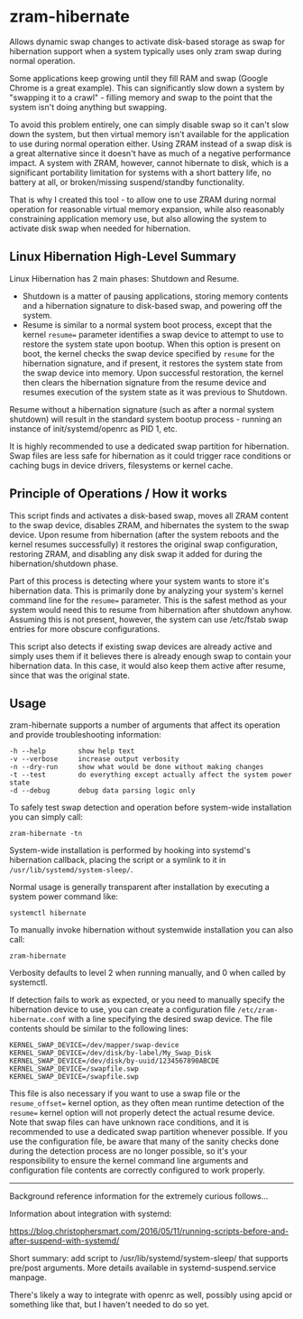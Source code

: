 # zram-hibernate

Allows dynamic swap changes to activate disk-based storage as swap for hibernation support when a system typically uses only zram swap during normal operation.

Some applications keep growing until they fill RAM and swap (Google Chrome is a great example).  This can significantly slow down a system by "swapping it to a crawl" - filling memory and swap to the point that the system isn't doing anything but swapping.

To avoid this problem entirely, one can simply disable swap so it can't slow down the system, but then virtual memory isn't available for the application to use during normal operation either.  Using ZRAM instead of a swap disk is a great alternative since it doesn't have as much of a negative performance impact.  A system with ZRAM, however, cannot hibernate to disk, which is a significant portability limitation for systems with a short battery life, no battery at all, or broken/missing suspend/standby functionality.

That is why I created this tool - to allow one to use ZRAM during normal operation for reasonable virtual memory expansion, while also reasonably constraining application memory use, but also allowing the system to activate disk swap when needed for hibernation.

## Linux Hibernation High-Level Summary
Linux Hibernation has 2 main phases: Shutdown and Resume.

- Shutdown is a matter of pausing applications, storing memory contents and a hibernation signature to disk-based swap, and powering off the system.
- Resume is similar to a normal system boot process, except that the kernel `resume=` parameter identifies a swap device to attempt to use to restore the system state upon bootup.  When this option is present on boot, the kernel checks the swap device specified by `resume` for the hibernation signature, and if present, it restores the system state from the swap device into memory.  Upon successful restoration, the kernel then clears the hibernation signature from the resume device and resumes execution of the system state as it was previous to Shutdown.

Resume without a hibernation signature (such as after a normal system shutdown) will result in the standard system bootup process - running an instance of init/systemd/openrc as PID 1, etc.

It is highly recommended to use a dedicated swap partition for hibernation.  Swap files are less safe for hibernation as it could trigger race conditions or caching bugs in device drivers, filesystems or kernel cache.

## Principle of Operations / How it works

This script finds and activates a disk-based swap, moves all ZRAM content to the swap device, disables ZRAM, and hibernates the system to the swap device.  Upon resume from hibernation (after the system reboots and the kernel resumes successfully) it restores the original swap configuration, restoring ZRAM, and disabling any disk swap it added for during the hibernation/shutdown phase.

Part of this process is detecting where your system wants to store it's hibernation data.  This is primarily done by analyzing your system's kernel command line for the `resume=` parameter.  This is the safest method as your system would need this to resume from hibernation after shutdown anyhow.  Assuming this is not present, however, the system can use /etc/fstab swap entries for more obscure configurations.

This script also detects if existing swap devices are already active and simply uses them if it believes there is already enough swap to contain your hibernation data.  In this case, it would also keep them active after resume, since that was the original state.

## Usage

zram-hibernate supports a number of arguments that affect its operation and provide troubleshooting information:

```
-h --help        show help text
-v --verbose     increase output verbosity
-n --dry-run     show what would be done without making changes
-t --test        do everything except actually affect the system power state
-d --debug       debug data parsing logic only
```

To safely test swap detection and operation before system-wide installation you can simply call:

```
zram-hibernate -tn
```

System-wide installation is performed by hooking into systemd's hibernation callback, placing the script or a symlink to it in `/usr/lib/systemd/system-sleep/`.

Normal usage is generally transparent after installation by executing a system power command like:

```
systemctl hibernate
```

To manually invoke hibernation without systemwide installation you can also call:

```
zram-hibernate
```

Verbosity defaults to level 2 when running manually, and 0 when called by systemctl.

If detection fails to work as expected, or you need to manually specify the hibernation device to use, you can create a configuration file `/etc/zram-hibernate.conf` with a line specifying the desired swap device.  The file contents should be similar to the following lines:

```
KERNEL_SWAP_DEVICE=/dev/mapper/swap-device
KERNEL_SWAP_DEVICE=/dev/disk/by-label/My_Swap_Disk
KERNEL_SWAP_DEVICE=/dev/disk/by-uuid/1234567890ABCDE
KERNEL_SWAP_DEVICE=/swapfile.swp
KERNEL_SWAP_DEVICE=/swapfile.swp
```

This file is also necessary if you want to use a swap file or the `resume_offset=` kernel option, as they often mean runtime detection of the `resume=` kernel option will not properly detect the actual resume device.  Note that swap files can have unknown race conditions, and it is recommended to use a dedicated swap partition whenever possible.  If you use the configuration file, be aware that many of the sanity checks done during the detection process are no longer possible, so it's your responsibility to ensure the kernel command line arguments and configuration file contents are correctly configured to work properly.

---
Background reference information for the extremely curious follows...

Information about integration with systemd:

https://blog.christophersmart.com/2016/05/11/running-scripts-before-and-after-suspend-with-systemd/

Short summary: add script to /usr/lib/systemd/system-sleep/ that supports pre/post arguments.  More details available in systemd-suspend.service manpage.

There's likely a way to integrate with openrc as well, possibly using apcid or something like that, but I haven't needed to do so yet.
